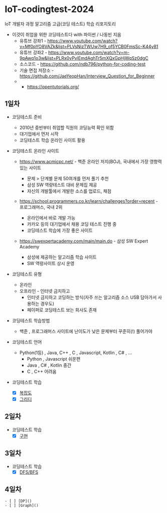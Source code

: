 # IoT-codingtest-2024
IoT 개발자 과정 알고리즘 고급(코딩 테스트) 학습 리포지토리

- 이것이 취업을 위한 코딩테스트다 with 파이썬 / 나동빈 지음
    - 유튜브 강좌1 - https://www.youtube.com/watch?v=Mf0pYO8VAZk&list=PLVsNizTWUw7H9_of5YCB0FmsSc-K44y81
    - 유튜브 강좌2 - https://www.youtube.com/watch?v=m-9pAwq1o3w&list=PLRx0vPvlEmdAghTr5mXQxGpHjWqSz0dgC
    - 소스코드 - https://github.com/ndb796/python-for-coding-test
    - 기술 면접 저장소 - https://github.com/JaeYeopHan/Interview_Question_for_Beginner
    - - https://opentutorials.org/

## 1일차
- 코딩테스트 준비
    - 2010년 중반부터 취업할 직원의 코딩능력 확인 위함
    - 대기업에서 먼저 시작
    - 코딩테스트 학습 온라인 사이트 활용

- 코딩테스트 온라인 사이트
    - https://www.acmicpc.net/ - 백준 온라인 저지(BOJ), 국내에서 가장 영향력있는 사이트
        - 문제 > 단계별 문제 50여개를 먼저 풀기 추천
        - 삼성 SW 역량테스트 대비 문제집 제공
        - 자신의 개발툴에서 개발한 소스를 업로드, 채점

    - https://school.programmers.co.kr/learn/challenges?order=recent - 프로그래머스, 국내 2위
        - 온라인에서 바로 개발 가능
        - 카카오 등의 대기업에서 채용 코딩 테스트 진행 중
        - 코딩테스트 학습에 가장 좋은 사이트
    
    - https://swexpertacademy.com/main/main.do - 삼성 SW Expert Academy
        - 삼성에 제공하는 알고리즘 학습 사이트
        - SW 역량사이트 상시 운영

- 코딩테스트 유형
    - 온라인
    - 오프라인 - 인터넷 금지하고 
        - 인터넷 금지하고 코딩하는 방식(자주 쓰는 알고리즘 소스 USB 담아가서 사용하는 경우도)
        - 페이퍼로 코딩테스트 보는 회사도 존재

- 코딩테스트 학습방법
    - 백준 , 프로그래머스 사이트에 난이도가 낮은 문제부터 꾸준히(!) 풀어가야 

- 코딩테스트 언어  
    - Python(1등) , Java, C++ , C , Javascript, Kotlin , C# , ...
        - Python , Javascript 쉬운편
        - Java , C# , Kotlin 중간
        - C , C++ 어려움

- 코딩테스트 학습
    - [x] [복잡도](https://github.com/som7199/IoT-codingtest-2024/blob/main/day01/ct001_complexity.ipynb)
    - [x] [그리디](https://github.com/som7199/IoT-codingtest-2024/blob/main/day01/ct002_greedy.ipynb)

## 2일차
- 코딩테스트 학습
    - [x] [구현](https://github.com/som7199/IoT-codingtest-2024/blob/main/day02/ct003_implement.ipynb)

## 3일차
- 코딩테스트 학습
    - [x] [DFS/BFS](https://github.com/som7199/IoT-codingtest-2024/blob/main/day03/ct004_dfs_bfs.ipynb)

## 4일차
    - [ ] [DP]()
    - [ ] [Graph]()